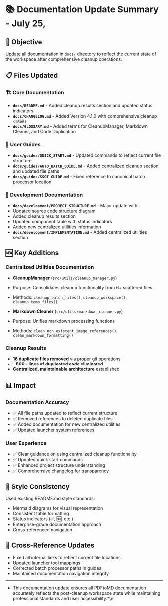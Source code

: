 # 📚 Documentation Update Summary - July 25,

## 🎯 Objective

Update all documentation in `docs/` directory to reflect the current state of the workspace after comprehensive cleanup operations.

## 📋 Files Updated

### 🏗️ Core Documentation

- **`docs/README.md`** - Added cleanup results section and updated status indicators
- **`docs/CHANGELOG.md`** - Added Version 4.1.0 with comprehensive cleanup details
- **`docs/GLOSSARY.md`** - Added terms for CleanupManager, Markdown Cleaner, and Code Duplication

### 📖 User Guides

- **`docs/guides/QUICK_START.md`** - Updated commands to reflect current file structure
- **`docs/guides/AUTO_BATCH_GUIDE.md`** - Added centralized cleanup section and updated file paths
- **`docs/guides/SSOT_GUIDE.md`** - Fixed reference to canonical batch processor location

### 🔧 Development Documentation

- **`docs/development/PROJECT_STRUCTURE.md`** - Major update with:
 - Updated source code structure diagram
 - Added cleanup results section
 - Updated component table with status indicators
 - Added new centralized utilities information
- **`docs/development/IMPLEMENTATION.md`** - Added centralized utilities section

## 🆕 Key Additions

### Centralized Utilities Documentation

- **CleanupManager** (`src/utils/cleanup_manager.py`)
 - Purpose: Consolidates cleanup functionality from 6+ scattered files
 - Methods: `cleanup_batch_files()`, `cleanup_workspace()`, `cleanup_temp_files()`

- **Markdown Cleaner** (`src/utils/markdown_cleaner.py`)
 - Purpose: Unifies markdown processing functions
 - Methods: `clean_non_existent_image_references()`, `clean_markdown_formatting()`

### Cleanup Results

- **16 duplicate files removed** via proper git operations
- **~500+ lines of duplicated code eliminated**
- **Centralized, maintainable architecture** established

## 📊 Impact

### Documentation Accuracy

- ✅ All file paths updated to reflect current structure
- ✅ Removed references to deleted duplicate files
- ✅ Added documentation for new centralized utilities
- ✅ Updated launcher system references

### User Experience

- ✅ Clear guidance on using centralized cleanup functionality
- ✅ Updated quick start commands
- ✅ Enhanced project structure understanding
- ✅ Comprehensive changelog for transparency

## 🎨 Style Consistency

Used existing README.md style standards:
- Mermaid diagrams for visual representation
- Consistent table formatting
- Status indicators (✅, 🆕, etc.)
- Enterprise-grade documentation approach
- Cross-referenced navigation

## 🔗 Cross-Reference Updates

- Fixed all internal links to reflect current file locations
- Updated launcher tool mappings
- Corrected batch processor paths in guides
- Maintained documentation navigation integrity

- --

- This documentation update ensures all PDFtoMD documentation accurately reflects the post-cleanup workspace state while maintaining professional standards and user accessibility.*\n

